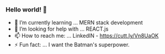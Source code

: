 ### Hello world! 👋


- 🌱 I’m currently learning ... MERN stack development
- 🤔 I’m looking for help with ... REACT.js
- 📫 How to reach me: ... LinkedIN - https://cutt.ly/Vn8UaOK
- ⚡ Fun fact: ... I want the Batman's superpower.
